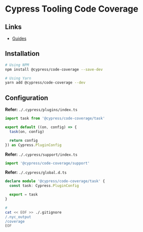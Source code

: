 # Cypress Tooling Code Coverage

## Links

- [Guides](https://docs.cypress.io/guides/tooling/code-coverage)

## Installation

```sh
# Using NPM
npm install @cypress/code-coverage --save-dev

# Using Yarn
yarn add @cypress/code-coverage --dev
```

## Configuration

**Refer:** `./.cypress/plugins/index.ts`

```ts
import task from '@cypress/code-coverage/task'

export default ((on, config) => {
  task(on, config)

  return config
}) as Cypress.PluginConfig
```

**Refer:** `./.cypress/support/index.ts`

```ts
import '@cypress/code-coverage/support'
```

**Refer:** `./.cypress/global.d.ts`

```ts
declare module '@cypress/code-coverage/task' {
  const task: Cypress.PluginConfig

  export = task
}
```

```sh
#
cat << EOF >> ./.gitignore
/.nyc_output
/coverage
EOF
```

<!--
open ./coverage/lcov-report/index.html
-->

<!--
"cy:open": "cypress open",
"cy:run": "cypress run",
"test:e2e": "start-server-and-test dev 3000 'cy:open'",
"test:e2e:run": "start-server-and-test dev 3000 'cy:run'"
-->
